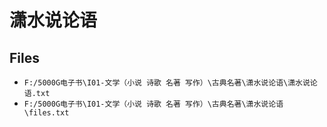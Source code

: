 # 潇水说论语

## Files

- `F:/5000G电子书\I01-文学（小说 诗歌 名著 写作）\古典名著\潇水说论语\潇水说论语.txt`
- `F:/5000G电子书\I01-文学（小说 诗歌 名著 写作）\古典名著\潇水说论语\files.txt`
